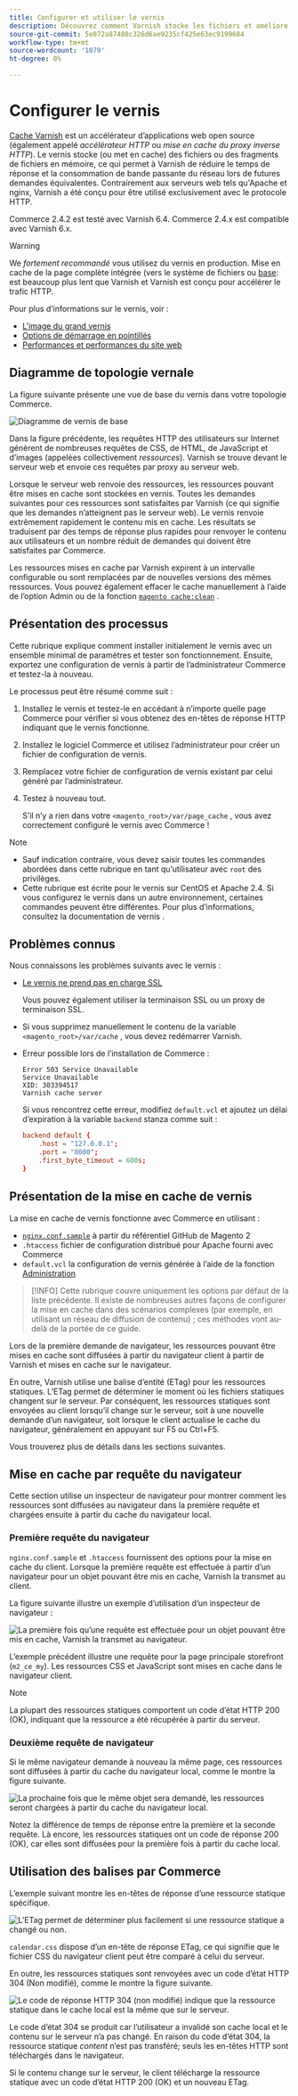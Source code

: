 ```yaml
---
title: Configurer et utiliser le vernis
description: Découvrez comment Varnish stocke les fichiers et améliore le trafic HTTP.
source-git-commit: 5e072a87480c326d6ae9235cf425e63ec9199684
workflow-type: tm+mt
source-wordcount: '1079'
ht-degree: 0%

---
```



# Configurer le vernis

[Cache Varnish] est un accélérateur d’applications web open source (également appelé _accélérateur HTTP_ ou _mise en cache du proxy inverse HTTP_). Le vernis stocke (ou met en cache) des fichiers ou des fragments de fichiers en mémoire, ce qui permet à Varnish de réduire le temps de réponse et la consommation de bande passante du réseau lors de futures demandes équivalentes. Contrairement aux serveurs web tels qu&#39;Apache et nginx, Varnish a été conçu pour être utilisé exclusivement avec le protocole HTTP.

Commerce 2.4.2 est testé avec Varnish 6.4. Commerce 2.4.x est compatible avec Varnish 6.x.

>[!WARNING]
>
>We _fortement recommandé_ vous utilisez du vernis en production. Mise en cache de la page complète intégrée (vers le système de fichiers ou [base]: est beaucoup plus lent que Varnish et Varnish est conçu pour accélérer le trafic HTTP.

Pour plus d’informations sur le vernis, voir :

- [L&#39;image du grand vernis]
- [Options de démarrage en pointillés]
- [Performances et performances du site web]

## Diagramme de topologie vernale

La figure suivante présente une vue de base du vernis dans votre topologie Commerce.

![Diagramme de vernis de base](../../assets/configuration/varnish-basic.png)

Dans la figure précédente, les requêtes HTTP des utilisateurs sur Internet génèrent de nombreuses requêtes de CSS, de HTML, de JavaScript et d’images (appelées collectivement _ressources_). Varnish se trouve devant le serveur web et envoie ces requêtes par proxy au serveur web.

Lorsque le serveur web renvoie des ressources, les ressources pouvant être mises en cache sont stockées en vernis. Toutes les demandes suivantes pour ces ressources sont satisfaites par Varnish (ce qui signifie que les demandes n’atteignent pas le serveur web). Le vernis renvoie extrêmement rapidement le contenu mis en cache. Les résultats se traduisent par des temps de réponse plus rapides pour renvoyer le contenu aux utilisateurs et un nombre réduit de demandes qui doivent être satisfaites par Commerce.

Les ressources mises en cache par Varnish expirent à un intervalle configurable ou sont remplacées par de nouvelles versions des mêmes ressources. Vous pouvez également effacer le cache manuellement à l’aide de l’option Admin ou de la fonction [`magento cache:clean`](../cli/manage-cache.md#clean-and-flush-cache-types) .

## Présentation des processus

Cette rubrique explique comment installer initialement le vernis avec un ensemble minimal de paramètres et tester son fonctionnement. Ensuite, exportez une configuration de vernis à partir de l’administrateur Commerce et testez-la à nouveau.

Le processus peut être résumé comme suit :

1. Installez le vernis et testez-le en accédant à n’importe quelle page Commerce pour vérifier si vous obtenez des en-têtes de réponse HTTP indiquant que le vernis fonctionne.
1. Installez le logiciel Commerce et utilisez l’administrateur pour créer un fichier de configuration de vernis.
1. Remplacez votre fichier de configuration de vernis existant par celui généré par l’administrateur.
1. Testez à nouveau tout.

   S’il n’y a rien dans votre `<magento_root>/var/page_cache` , vous avez correctement configuré le vernis avec Commerce !

>[!NOTE]
- Sauf indication contraire, vous devez saisir toutes les commandes abordées dans cette rubrique en tant qu’utilisateur avec `root` des privilèges.
- Cette rubrique est écrite pour le vernis sur CentOS et Apache 2.4. Si vous configurez le vernis dans un autre environnement, certaines commandes peuvent être différentes. Pour plus d’informations, consultez la documentation de vernis .


## Problèmes connus

Nous connaissons les problèmes suivants avec le vernis :

- [Le vernis ne prend pas en charge SSL]

   Vous pouvez également utiliser la terminaison SSL ou un proxy de terminaison SSL.

- Si vous supprimez manuellement le contenu de la variable `<magento_root>/var/cache` , vous devez redémarrer Varnish.

- Erreur possible lors de l’installation de Commerce :

   ```terminal
   Error 503 Service Unavailable
   Service Unavailable
   XID: 303394517
   Varnish cache server
   ```

   Si vous rencontrez cette erreur, modifiez `default.vcl` et ajoutez un délai d’expiration à la variable `backend` stanza comme suit :

   ```conf
   backend default {
       .host = "127.0.0.1";
       .port = "8080";
       .first_byte_timeout = 600s;
   }
   ```

## Présentation de la mise en cache de vernis

La mise en cache de vernis fonctionne avec Commerce en utilisant :

- [`nginx.conf.sample`](https://github.com/magento/magento2/blob/2.4/nginx.conf.sample) à partir du référentiel GitHub de Magento 2
- `.htaccess` fichier de configuration distribué pour Apache fourni avec Commerce
- `default.vcl` la configuration de vernis générée à l’aide de la fonction [Administration](../cache/configure-varnish-commerce.md)

>[!INFO]
Cette rubrique couvre uniquement les options par défaut de la liste précédente. Il existe de nombreuses autres façons de configurer la mise en cache dans des scénarios complexes (par exemple, en utilisant un réseau de diffusion de contenu) ; ces méthodes vont au-delà de la portée de ce guide.

Lors de la première demande de navigateur, les ressources pouvant être mises en cache sont diffusées à partir du navigateur client à partir de Varnish et mises en cache sur le navigateur.

En outre, Varnish utilise une balise d’entité (ETag) pour les ressources statiques. L’ETag permet de déterminer le moment où les fichiers statiques changent sur le serveur. Par conséquent, les ressources statiques sont envoyées au client lorsqu’il change sur le serveur, soit à une nouvelle demande d’un navigateur, soit lorsque le client actualise le cache du navigateur, généralement en appuyant sur F5 ou Ctrl+F5.

Vous trouverez plus de détails dans les sections suivantes.

## Mise en cache par requête du navigateur

Cette section utilise un inspecteur de navigateur pour montrer comment les ressources sont diffusées au navigateur dans la première requête et chargées ensuite à partir du cache du navigateur local.

### Première requête du navigateur

`nginx.conf.sample` et `.htaccess` fournissent des options pour la mise en cache du client. Lorsque la première requête est effectuée à partir d’un navigateur pour un objet pouvant être mis en cache, Varnish la transmet au client.

La figure suivante illustre un exemple d’utilisation d’un inspecteur de navigateur :

![La première fois qu’une requête est effectuée pour un objet pouvant être mis en cache, Varnish la transmet au navigateur.](../../assets/configuration/varnish-apache-first-visit.png)

L’exemple précédent illustre une requête pour la page principale storefront (`m2_ce_my`). Les ressources CSS et JavaScript sont mises en cache dans le navigateur client.

>[!NOTE]
La plupart des ressources statiques comportent un code d’état HTTP 200 (OK), indiquant que la ressource a été récupérée à partir du serveur.

### Deuxième requête de navigateur

Si le même navigateur demande à nouveau la même page, ces ressources sont diffusées à partir du cache du navigateur local, comme le montre la figure suivante.

![La prochaine fois que le même objet sera demandé, les ressources seront chargées à partir du cache du navigateur local.](../../assets/configuration/varnish-apache-second-visit.png)

Notez la différence de temps de réponse entre la première et la seconde requête. Là encore, les ressources statiques ont un code de réponse 200 (OK), car elles sont diffusées pour la première fois à partir du cache local.

## Utilisation des balises par Commerce

L’exemple suivant montre les en-têtes de réponse d’une ressource statique spécifique.

![L’ETag permet de déterminer plus facilement si une ressource statique a changé ou non.](../../assets/configuration/varnish-etag.png)

`calendar.css` dispose d’un en-tête de réponse ETag, ce qui signifie que le fichier CSS du navigateur client peut être comparé à celui du serveur.

En outre, les ressources statiques sont renvoyées avec un code d’état HTTP 304 (Non modifié), comme le montre la figure suivante.

![Le code de réponse HTTP 304 (non modifié) indique que la ressource statique dans le cache local est la même que sur le serveur.](../../assets/configuration/varnish-304.png)

Le code d’état 304 se produit car l’utilisateur a invalidé son cache local et le contenu sur le serveur n’a pas changé. En raison du code d’état 304, la ressource statique _content_ n’est pas transféré; seuls les en-têtes HTTP sont téléchargés dans le navigateur.

Si le contenu change sur le serveur, le client télécharge la ressource statique avec un code d’état HTTP 200 (OK) et un nouveau ETag.

<!-- Link Definitions -->

[base]: https://developer.adobe.com/commerce/php/development/cache/partial/database-caching/
[L&#39;image du grand vernis]: https://www.varnish-cache.org/docs/trunk/users-guide/intro.html
[Cache Varnish]: https://varnish-cache.org
[Options de démarrage en pointillés]: https://www.varnish-cache.org/docs/trunk/reference/varnishd.html#ref-varnishd-options
[Performances et performances du site web]: https://www.varnish-cache.org/docs/trunk/users-guide/performance.html#users-performance
[Le vernis ne prend pas en charge SSL]: https://www.varnish-cache.org/docs/3.0/phk/ssl.html
